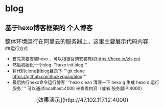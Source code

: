 # blog
## 基于hexo博客框架的 个人博客
<font size=4>整体环境运行在阿里云的服务器上，这里主要展示代码内容</font><br>
##运行方式
- 首先需要安装hexo ，可以根据官网安装教程<https://hexo.io/zh-cn/><br>
- 然后初始化一个blog
'''hexo init blog'''
- 将代码clone到blog目录下
'''git clone https://github.com/luckyquan/blog'''
- 最后执行hexo命令运行博客
'''hexo clean 清理一下
   hexo g  生成
   hexo s  运行服务
   '''
可以通过localhost:4000 来查看内容（或者 服务器IP:4000）<br>

<center><font size=4>[效果演示](http://47.102.117.12:4000)</font></center>
